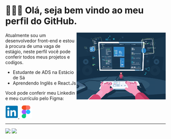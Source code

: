 # 👨🏽‍💻  Olá, seja bem vindo ao meu perfil do GitHub.
<img src="code.gif" width="280" align="right">
Atualmente sou um desenvolvedor front-end e estou à procura de uma vaga de estágio, 
 neste perfil você pode conferir todos meus projetos e codígos.
 
 
 
 -  Estudante de ADS na Estácio de Sá
- Aprendendo Inglês e React.Js
 
 Você pode conferir meu Linkedin e meu currículo pelo Figma:
 
 <div id="badges">
  <a href = "www.linkedin.com/in/pedroleodev">
    <img src="https://github.com/devicons/devicon/blob/master/icons/linkedin/linkedin-original.svg" title="Linkedin" alt="Linkedin" width="40" height="40"/>
  </a>
  <a href ="https://www.figma.com/file/v01UJTdziL4Z5nyeXS4RRL/Curriculo?node-id=0%3A1&t=8pCEzTx6wfqK40Er-1">
  <img src="https://github.com/devicons/devicon/blob/master/icons/figma/figma-original.svg" title="Figma" alt="Figma" width="40" height="40">
  </a>
</div>



---


<div align = "left">
<img height = "200em" src="https://github-readme-stats.vercel.app/api/top-langs/?username=apenasopedro&show_icons=true&theme=bear&count_private=true"/>
<img height = "200em" src="https://github-readme-stats.vercel.app/api?username=apenasopedro&show_icons=true&show_icons=true&theme=bear&count_private=true" />
</div>
